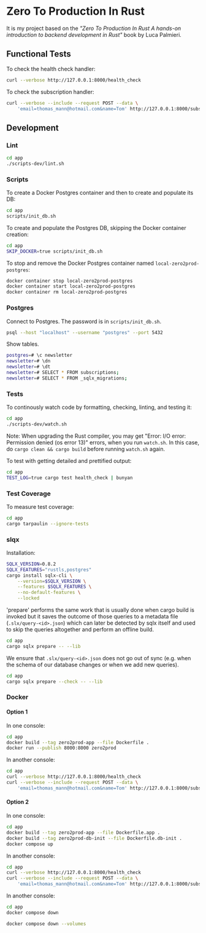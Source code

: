 # Zero To Production In Rust

It is my project based on the *"Zero To Production In Rust A hands-on introduction
to backend development in Rust"* book by Luca Palmieri.

## Functional Tests

To check the health check handler:

```bash
curl --verbose http://127.0.0.1:8000/health_check
```

To check the subscription handler:

```bash
curl --verbose --include --request POST --data \
    'email=thomas_mann@hotmail.com&name=Tom' http://127.0.0.1:8000/subscriptions
```

## Development

### Lint

```bash
cd app
./scripts-dev/lint.sh
```

### Scripts

To create a Docker Postgres container and then to create and populate its DB:

```bash
cd app
scripts/init_db.sh
```

To create and populate the Postgres DB, skipping the Docker container creation:

```bash
cd app
SKIP_DOCKER=true scripts/init_db.sh
```

To stop and remove the Docker Postgres container named `local-zero2prod-postgres`:

```bash
docker container stop local-zero2prod-postgres
docker container start local-zero2prod-postgres
docker container rm local-zero2prod-postgres
```

### Postgres

Connect to Postgres. The password is in `scripts/init_db.sh`.

```bash
psql --host "localhost" --username "postgres" --port 5432
```

Show tables.

```bash
postgres=# \c newsletter
newsletter=# \dn
newsletter=# \dt
newsletter=# SELECT * FROM subscriptions;
newsletter=# SELECT * FROM _sqlx_migrations;
```

### Tests

To continously watch code by formatting, checking, linting, and testing it:

```bash
cd app
./scripts-dev/watch.sh
```

Note: When upgrading the Rust compiler, you may get
"Error: I/O error: Permission denied (os error 13)" errors, when you run
`watch.sh`. In this case, do `cargo clean && cargo build` before running
`watch.sh` again.

To test with getting detailed and prettified output:

```bash
cd app
TEST_LOG=true cargo test health_check | bunyan
```

### Test Coverage

To measure test coverage:

```bash
cd app
cargo tarpaulin --ignore-tests
```

### slqx

Installation:

```bash
SQLX_VERSION=0.8.2
SQLX_FEATURES="rustls,postgres"
cargo install sqlx-cli \
    --version=$SQLX_VERSION \
    --features $SQLX_FEATURES \
    --no-default-features \
    --locked
```

'prepare' performs the same work that is usually done when cargo build is
invoked but it saves the outcome of those queries to a metadata file
(`.slx/query-<id>.json`) which can later be detected by sqlx itself and used to
skip the queries altogether and perform an offline build.

```bash
cd app
cargo sqlx prepare -- --lib
```

We ensure that `.slx/query-<id>.json` does not go out of sync (e.g. when the
schema of our database changes or when we add new queries).

```bash
cd app
cargo sqlx prepare --check -- --lib
```

### Docker

#### Option 1

In one console:

```bash
cd app
docker build --tag zero2prod-app --file Dockerfile .
docker run --publish 8000:8000 zero2prod
```

In another console:

```bash
cd app
curl --verbose http://127.0.0.1:8000/health_check
curl --verbose --include --request POST --data \
    'email=thomas_mann@hotmail.com&name=Tom' http://127.0.0.1:8000/subscriptions
```

#### Option 2

In one console:

```bash
cd app
docker build --tag zero2prod-app --file Dockerfile.app .
docker build --tag zero2prod-db-init --file Dockerfile.db-init .
docker compose up
```

In another console:

```bash
cd app
curl --verbose http://127.0.0.1:8000/health_check
curl --verbose --include --request POST --data \
    'email=thomas_mann@hotmail.com&name=Tom' http://127.0.0.1:8000/subscriptions
```

In another console:

```bash
cd app
docker compose down

docker compose down --volumes
```
